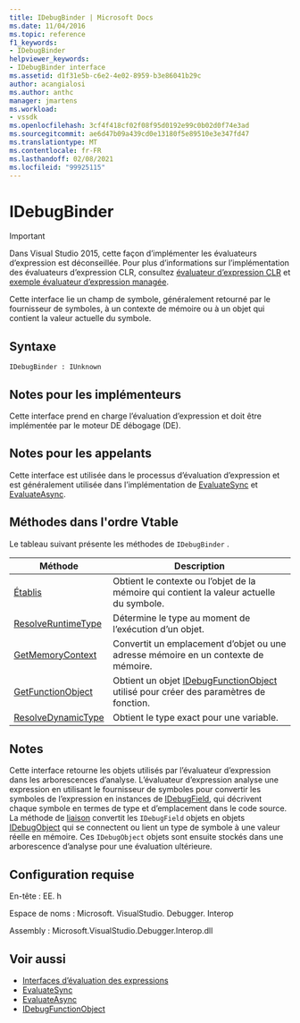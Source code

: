 ```yaml
---
title: IDebugBinder | Microsoft Docs
ms.date: 11/04/2016
ms.topic: reference
f1_keywords:
- IDebugBinder
helpviewer_keywords:
- IDebugBinder interface
ms.assetid: d1f31e5b-c6e2-4e02-8959-b3e86041b29c
author: acangialosi
ms.author: anthc
manager: jmartens
ms.workload:
- vssdk
ms.openlocfilehash: 3cf4f418cf02f08f95d0192e99c0b02d0f74e3ad
ms.sourcegitcommit: ae6d47b09a439cd0e13180f5e89510e3e347fd47
ms.translationtype: MT
ms.contentlocale: fr-FR
ms.lasthandoff: 02/08/2021
ms.locfileid: "99925115"
---
```

# <a name="idebugbinder"></a>IDebugBinder
> [!IMPORTANT]
> Dans Visual Studio 2015, cette façon d’implémenter les évaluateurs d’expression est déconseillée. Pour plus d’informations sur l’implémentation des évaluateurs d’expression CLR, consultez [évaluateur d’expression CLR](https://github.com/Microsoft/ConcordExtensibilitySamples/wiki/CLR-Expression-Evaluators) et [exemple évaluateur d’expression managée](https://github.com/Microsoft/ConcordExtensibilitySamples/wiki/Managed-Expression-Evaluator-Sample).

 Cette interface lie un champ de symbole, généralement retourné par le fournisseur de symboles, à un contexte de mémoire ou à un objet qui contient la valeur actuelle du symbole.

## <a name="syntax"></a>Syntaxe

```
IDebugBinder : IUnknown
```

## <a name="notes-for-implementers"></a>Notes pour les implémenteurs
 Cette interface prend en charge l’évaluation d’expression et doit être implémentée par le moteur DE débogage (DE).

## <a name="notes-for-callers"></a>Notes pour les appelants
 Cette interface est utilisée dans le processus d’évaluation d’expression et est généralement utilisée dans l’implémentation de [EvaluateSync](../../../extensibility/debugger/reference/idebugexpression2-evaluatesync.md) et [EvaluateAsync](../../../extensibility/debugger/reference/idebugexpression2-evaluateasync.md).

## <a name="methods-in-vtable-order"></a>Méthodes dans l'ordre Vtable
 Le tableau suivant présente les méthodes de `IDebugBinder` .

|Méthode|Description|
|------------|-----------------|
|[Établis](../../../extensibility/debugger/reference/idebugbinder-bind.md)|Obtient le contexte ou l’objet de la mémoire qui contient la valeur actuelle du symbole.|
|[ResolveRuntimeType](../../../extensibility/debugger/reference/idebugbinder-resolveruntimetype.md)|Détermine le type au moment de l’exécution d’un objet.|
|[GetMemoryContext](../../../extensibility/debugger/reference/idebugbinder-getmemorycontext.md)|Convertit un emplacement d’objet ou une adresse mémoire en un contexte de mémoire.|
|[GetFunctionObject](../../../extensibility/debugger/reference/idebugbinder-getfunctionobject.md)|Obtient un objet [IDebugFunctionObject](../../../extensibility/debugger/reference/idebugfunctionobject.md) utilisé pour créer des paramètres de fonction.|
|[ResolveDynamicType](../../../extensibility/debugger/reference/idebugbinder-resolvedynamictype.md)|Obtient le type exact pour une variable.|

## <a name="remarks"></a>Notes
 Cette interface retourne les objets utilisés par l’évaluateur d’expression dans les arborescences d’analyse. L’évaluateur d’expression analyse une expression en utilisant le fournisseur de symboles pour convertir les symboles de l’expression en instances de [IDebugField](../../../extensibility/debugger/reference/idebugfield.md), qui décrivent chaque symbole en termes de type et d’emplacement dans le code source. La méthode de [liaison](../../../extensibility/debugger/reference/idebugbinder-bind.md) convertit les `IDebugField` objets en objets [IDebugObject](../../../extensibility/debugger/reference/idebugobject.md) qui se connectent ou lient un type de symbole à une valeur réelle en mémoire. Ces `IDebugObject` objets sont ensuite stockés dans une arborescence d’analyse pour une évaluation ultérieure.

## <a name="requirements"></a>Configuration requise
 En-tête : EE. h

 Espace de noms : Microsoft. VisualStudio. Debugger. Interop

 Assembly : Microsoft.VisualStudio.Debugger.Interop.dll

## <a name="see-also"></a>Voir aussi
- [Interfaces d’évaluation des expressions](../../../extensibility/debugger/reference/expression-evaluation-interfaces.md)
- [EvaluateSync](../../../extensibility/debugger/reference/idebugexpression2-evaluatesync.md)
- [EvaluateAsync](../../../extensibility/debugger/reference/idebugexpression2-evaluateasync.md)
- [IDebugFunctionObject](../../../extensibility/debugger/reference/idebugfunctionobject.md)
